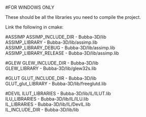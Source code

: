 #FOR WINDOWS ONLY

These should be all the libraries you need to compile the project.

Link the following in cmake:

#ASSIMP
ASSIMP_INCLUDE_DIR      -    Bubba-3D/lib <br />
ASSIMP_LIBRARY          -    Bubba-3D/lib/assimp.lib <br />
ASSIMP_LIBRARY_DEBUG    -    Bubba-3D/lib/assimp.lib <br />
ASSIMP_LIBRARY_RELEASE  -    Bubba-3D/lib/assimp.lib <br />

#GLEW
GLEW_INCLUDE_DIR        -    Bubba-3D/lib <br />
GLEW_LIBRARY            -    Bubba-3D/lib/glew32s.lib <br />

#GLUT
GLUT_INCLUDE_DIR        -    Bubba-3D/lib <br />
GLUT_glut_LIBRARY       -    Bubba-3D/lib/freeglutd.lib <br />

#DEVIL
ILUT_LIBRARIES          -    Bubba-3D/lib/IL/ILUT.lib <br />
ILU_LIBRARIES           -    Bubba-3D/lib/IL/ILU.lib <br />
IL_LIBRARIES            -    Bubba-3D/lib/IL/DevIL.lib <br />
IL_INCLUDE_DIR          -    Bubba-3D/lib/lib <br />

